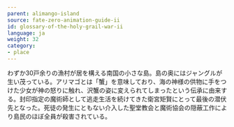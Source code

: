 ```yaml
---
parent: alimango-island
source: fate-zero-animation-guide-ii
id: glossary-of-the-holy-grail-war-ii
language: ja
weight: 32
category:
- place
---
```


わずか30戸余りの漁村が居を構える南国の小さな島。島の奥にはジャングルが生い茂っている。アリマゴとは「蟹」を意味しており、海の神様の供物に手をつけた少女が神の怒りに触れ、沢蟹の姿に変えられてしまったという伝承に由来する。封印指定の魔術師として逃走生活を続けてきた衛宮矩賢にとって最後の潜伏先となった。死徒の発生にともない介入した聖堂教会と魔術協会の隠蔽工作により島民のほぼ全員が殺害されている。
